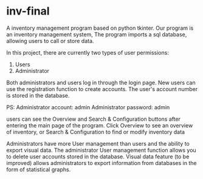 # inv-final
A inventory management program based on python tkinter.
Our program is an inventory management system, The program imports a sql database, allowing users to call or store data.

In this project, there are currently two types of user permissions:
  1. Users
  2. Administrator

Both administrators and users log in through the login page. New users can use the registration function to create accounts. The user's account number is stored in the database.

PS:
  Administrator account:    admin
  Administrator password:   admin

users can see the Overview and Search & Configuration buttons after entering the main page of the program. Click Overview to see an overview of inventory, or Search & Configuration to find or modify inventory data

Administrators have more User management than users and the ability to export visual data. The administrator User management function allows you to delete user accounts stored in the database. Visual data feature (to be improved) allows administrators to export information from databases in the form of statistical graphs.

